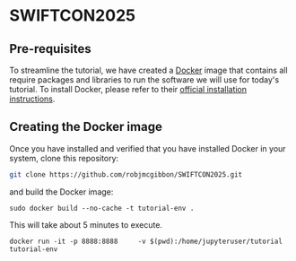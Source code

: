 # SWIFTCON2025

## Pre-requisites


To streamline the tutorial, we have created a [Docker](https://www.docker.com/) image that contains all require packages and libraries to run the software we will use for today's tutorial. To install Docker, please refer to their [official installation instructions](https://docs.docker.com/engine/install/).

## Creating the Docker image

Once you have installed and verified that you have installed Docker in your system, clone this repository:

```bash
git clone https://github.com/robjmcgibbon/SWIFTCON2025.git
```

and build the Docker image:

```
sudo docker build --no-cache -t tutorial-env .
```
This will take about 5 minutes to execute.  

```
docker run -it -p 8888:8888     -v $(pwd):/home/jupyteruser/tutorial     tutorial-env
```
